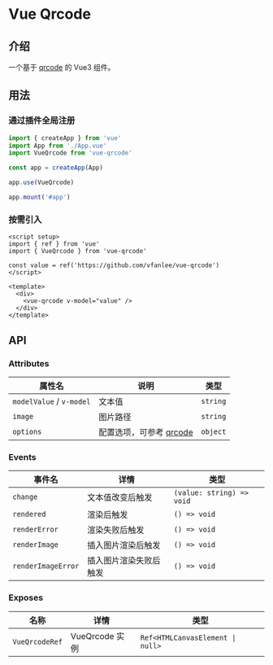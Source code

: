 # Vue Qrcode

## 介绍

一个基于 [qrcode](https://www.npmjs.com/package/qrcode) 的 Vue3 组件。

## 用法

### 通过插件全局注册

```js
import { createApp } from 'vue'
import App from './App.vue'
import VueQrcode from 'vue-qrcode'

const app = createApp(App)

app.use(VueQrcode)

app.mount('#app')
```

### 按需引入

```vue
<script setup>
import { ref } from 'vue'
import { VueQrcode } from 'vue-qrcode'

const value = ref('https://github.com/vfanlee/vue-qrcode')
</script>

<template>
  <div>
    <vue-qrcode v-model="value" />
  </div>
</template>
```

## API

### Attributes

| 属性名                   | 说明                                                                              | 类型     |
| ------------------------ | --------------------------------------------------------------------------------- | -------- |
| `modelValue` / `v-model` | 文本值                                                                            | `string` |
| `image`                  | 图片路径                                                                          | `string` |
| `options`                | 配置选项，可参考 [qrcode](https://github.com/soldair/node-qrcode#qr-code-options) | `object` |

### Events

| 事件名             | 详情                   | 类型                      |
| ------------------ | ---------------------- | ------------------------- |
| `change`           | 文本值改变后触发       | `(value: string) => void` |
| `rendered`         | 渲染后触发             | `() => void`              |
| `renderError`      | 渲染失败后触发         | `() => void`              |
| `renderImage`      | 插入图片渲染后触发     | `() => void`              |
| `renderImageError` | 插入图片渲染失败后触发 | `() => void`              |

### Exposes

| 名称           | 详情           | 类型                             |
| -------------- | -------------- | -------------------------------- |
| `VueQrcodeRef` | VueQrcode 实例 | `Ref<HTMLCanvasElement \| null>` |

